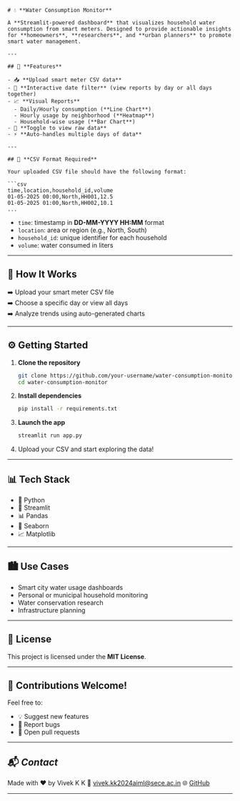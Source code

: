 ```
# 💧 **Water Consumption Monitor**

A **Streamlit-powered dashboard** that visualizes household water consumption from smart meters. Designed to provide actionable insights for **homeowners**, **researchers**, and **urban planners** to promote smart water management.

---

## 🚀 **Features**

- 📥 **Upload smart meter CSV data**
- 📆 **Interactive date filter** (view reports by day or all days together)
- 📈 **Visual Reports**
  - Daily/Hourly consumption (**Line Chart**)
  - Hourly usage by neighborhood (**Heatmap**)
  - Household-wise usage (**Bar Chart**)
- 📄 **Toggle to view raw data**
- ⚡ **Auto-handles multiple days of data**

---

## 📁 **CSV Format Required**

Your uploaded CSV file should have the following format:

```csv
time,location,household_id,volume
01-05-2025 00:00,North,HH001,12.5
01-05-2025 01:00,North,HH002,10.1
...
```

- `time`: timestamp in **DD-MM-YYYY HH:MM** format
- `location`: area or region (e.g., North, South)
- `household_id`: unique identifier for each household
- `volume`: water consumed in liters

---

## 🧠 **How It Works**

➡️ Upload your smart meter CSV file  
➡️ Choose a specific day or view all days  
➡️ Analyze trends using auto-generated charts

---

## ⚙️ **Getting Started**

1. **Clone the repository**
   ```bash
   git clone https://github.com/your-username/water-consumption-monitor.git
   cd water-consumption-monitor
   ```

2. **Install dependencies**
   ```bash
   pip install -r requirements.txt
   ```

3. **Launch the app**
   ```bash
   streamlit run app.py
   ```

4. Upload your CSV and start exploring the data!

---

## 📊 **Tech Stack**

- 🐍 Python
- 🌊 Streamlit
- 📊 Pandas
- 🎨 Seaborn
- 📈 Matplotlib

---

## 🏙️ **Use Cases**

- Smart city water usage dashboards
- Personal or municipal household monitoring
- Water conservation research
- Infrastructure planning

---

## 📜 **License**

This project is licensed under the **MIT License**.

---

## 🙌 **Contributions Welcome!**

Feel free to:
- 💡 Suggest new features
- 🐞 Report bugs
- 🔧 Open pull requests

---

## 📬 *Contact*

Made with ❤ by Vivek K K
📧 vivek.kk2024aiml@sece.ac.in
🌐 [GitHub](https://github.com/Vivek-the-creator)

---
```
